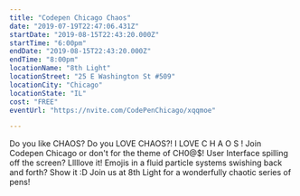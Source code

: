 ```yaml
---
title: "Codepen Chicago Chaos"
date: "2019-07-19T22:47:06.431Z"
startDate: "2019-08-15T22:43:20.000Z"
startTime: "6:00pm"
endDate: "2019-08-15T22:43:20.000Z"
endTime: "8:00pm"
locationName: "8th Light"
locationStreet: "25 E Washington St #509"
locationCity: "Chicago"
locationState: "IL"
cost: "FREE"
eventUrl: "https://nvite.com/CodePenChicago/xqqmoe"

---
```


Do you like CHAOS? Do you LOVE CHAOS?! I LOVE C H A O S ! Join Codepen Chicago or don't  for the theme of CH0@$! User Interface spilling off the screen? Lllllove it! Emojis in a fluid particle systems swishing back and forth? Show it :D Join us at 8th Light for a wonderfully chaotic series of pens!


